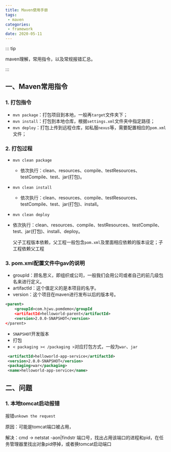```yaml
---
title: Maven使用手册
tags:
 - maven
categories:
 - framework
date: 2020-05-11
---
```


::: tip

maven理解，常用指令，以及常规报错汇总。

:::

<!-- more -->

## 一、Maven常用指令

### 1. 打包指令

* `mvn package`：打包项目到本地，一般再`target`文件夹下；
* `mvn install`：打包到本地仓库，根据`settings.xml`文件夹中指定路径；
* `mvn deploy`：打包上传到远程仓库，如私服`nexus`等，需要配置相应的`pom.xml`文件；

### 2. 打包过程

* `mvn clean package`
  
  * 依次执行：clean、resources、compile、testResources、testCompile、test、jar(打包)。
  
* `mvn clean install`
  
  * 依次执行：clean、resources、compile、testResources、testCompile、test、jar(打包)、install。
  
* `mvn clean deploy`
  
* 依次执行：clean、resources、compile、testResources、testCompile、test、jar(打包)、install、deploy。
  
  父子工程版本依赖，父工程一般包含`pom.xml`及里面相应依赖的版本设定；子工程依赖父工程
  
### 3. pom.xml配置文件中gav的说明

  - groupId：顾名思义，即组织或公司，一般我们会用公司或者自己的前几级包名来进行定义。
  - artifactId：这个值定义的是本项目的名字。
  - version：这个项目在maven进行发布以后的版本号。

```xml
<parent>
    <groupId>com.hjwu.pomdemo</groupId
    <artifactId>helloworld-parent</artifactId>
    <version>2.0.0-SNAPSHOT</version>
</parent>
```

* `SNAPSHOT`开发版本
* 打包
* `< packaging >< /packaging >`对应打包方式，一般为`war`、`jar`

```xml
 <artifactId>helloworld-app-service</artifactId>
 <version>2.0.0-SNAPSHOT</version>
 <packaging>war</packaging>
 <name>helloworld-app-service</name>
```

## 二、问题

### 1. 本地tomcat启动报错

报错`unkown the request`

原因：可能是tomcat端口被占用，

解决：cmd  ->    netstat -aon|findstr  端口号，找出占用该端口的进程和pid，在任务管理器里找出对象pid停掉，或者换tomcat启动端口

